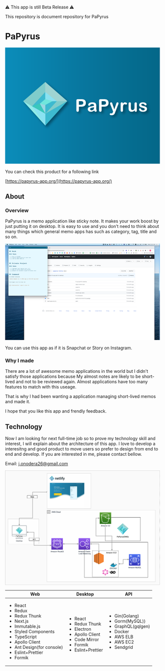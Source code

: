 
:warning: This app is still Beta Release :warning:

 This repository is document repository for PaPyrus

# PaPyrus

<a href="https://papyrus-app.org/">
 <img src="./assets/images/papyrus-thumbnail.png" alt="papyrus thumbnail" />
</a>

You can check this product for a following link

[https://papyrus-app.org/](https://papyrus-app.org/)

## About

### Overview

PaPyrus is a memo application like sticky note. It makes your work boost by just putting it on desktop.
It is easy to use and you don't need to think about many things which general memo apps has such as category, tag, title and so on.

![papyrus on desktop](./assets/images/papyrus-on-desktop.png)

You can use this app as if it is Snapchat or Story on Instagram.

### Why I made

There are a lot of awesome memo applications in the world but I didn't satisfy those applications because
My almost notes are likely to be short-lived and not to be reviewed again.
Almost applications have too many features to match with this useage.

That is why I had been wanting a application managing short-lived memos and made it.

I hope that you like this app and frendly feedback.

## Technology

Now I am looking for next full-time job so to prove my technology skill and interest, I will explain about the architecture of this app.
I love to develop a interesitng and good product to move users so prefer to design from end to end and develop.
If you are interested in me, please contact bellow.

Email: j.onodera26@gmail.com

![system architecture diagram](./assets/images/papyrus-architecture.png)

<table>
 <thead>
  <tr>
   <th>Web</th>
   <th>Desktop</th>
   <th>API</th>
  </tr>
 </thead>
 <tbody>
  <tr>
   <td>
      <ul>
       <li>React</li>
       <li>Redux</li>
       <li>Redux Thunk</li>
       <li>Next.js</li>
       <li>Immutable.js</li>
       <li>Styled Components</li>
       <li>TypeScript</li>
       <li>Apollo Client</li>
       <li>Ant Design(for console)</li>
       <li>Eslint+Prettier</li>
       <li>Formik</li>
      </ul>
   </td>
   <td>
    　<ul>
        <li>React</li>
        <li>Redux Thunk</li>
        <li>Electron</li>
        <li>Apollo Client</li>
        <li>Code Mirror</li>
        <li>Formik</li>
        <li>Eslint+Prettier</li>
     </ul>
   </td>
   <td>
     <ul>
      <li>Gin(Golang)</li>
      <li>Gorm(MySQL))</li>
      <li>GraphQL(gqlgen)</li>
      <li>Docker</li>
      <li>AWS ELB</li>
      <li>AWS EC2</li>
      <li>Sendgrid</li>
     </ul>
   </td>
  </tr>
 </tbody>
</table>








